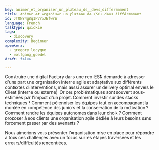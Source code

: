 ```yaml
---
key: animer_et_organiser_un_plateau_de__devs_differemment
title: Animer et organiser un plateau de (50) devs différemment
id: JTONY4g8q1P7raJEfwrW
language: French
talkType: quickie
tags:
  - discovery
complexity: Beginner
speakers:
  - gregory_lecygne
  - wolfgang_goedel
draft: false

---
```


Construire une digital Factory dans une neo-ESN demande à adresser, d'une part une organisation interne agile et adaptative aux différents contextes d'interventions, mais aussi assurer un delivery optimal envers le Client (interne ou externe).
Or ces problématiques sont souvent sous-estimées par l'impact d'un projet. Comment investir sur des stacks techniques ? Comment pérenniser les équipes tout en accompagnant la montée en compétence des juniors et la conservation de la motivation ? Comment rendre les équipes autonomes dans leur choix ? Comment proposer à nos clients une organisation agile dédiée à leurs besoins sans forcement passer par des avenants ?

Nous aimerions vous présenter l'organisation mise en place pour répondre à tous ces challenges avec un focus sur les étapes traversées et les erreurs/difficultés rencontrées.